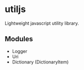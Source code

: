 # utiljs
Lightweight javascript utility library.

## Modules

 - Logger
 - Uri 
 - Dictionary (DictionaryItem)
